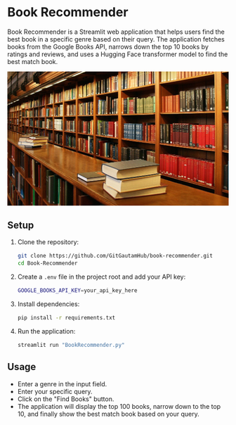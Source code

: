 # Book Recommender

Book Recommender is a Streamlit web application that helps users find the best book in a specific genre based on their query. The application fetches books from the Google Books API, narrows down the top 10 books by ratings and reviews, and uses a Hugging Face transformer model to find the best match book.

![Book Image](book.jpg)

## Setup

1. Clone the repository:
   ```bash
   git clone https://github.com/GitGautamHub/book-recommender.git
   cd Book-Recommender
   

2. Create a `.env` file in the project root and add your API key:
   ```bash
   GOOGLE_BOOKS_API_KEY=your_api_key_here

3. Install dependencies:
   ```bash
   pip install -r requirements.txt

4. Run the application:
   ```bash
   streamlit run "BookRecommender.py"

## Usage
- Enter a genre in the input field.
- Enter your specific query.
- Click on the "Find Books" button.
- The application will display the top 100 books, narrow down to the top 10, and finally show the best match book based on your query.